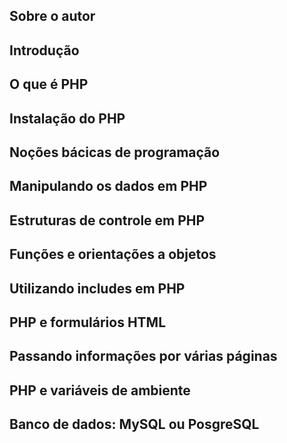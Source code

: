 

## Sobre o autor

## Introdução

## O que é PHP

## Instalação do PHP

## Noções bácicas de programação

## Manipulando os dados em PHP

## Estruturas de controle em PHP

## Funções e orientações a objetos 

## Utilizando includes em PHP

## PHP e formulários  HTML

## Passando informações por várias páginas

## PHP e variáveis de ambiente

## Banco de dados: MySQL ou PosgreSQL
